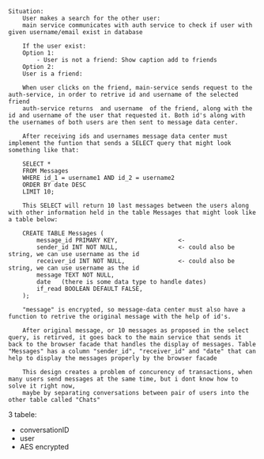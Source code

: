 
    Situation: 
        User makes a search for the other user: 
        main service communicates with auth service to check if user with given username/email exist in database 

        If the user exist: 
        Option 1: 
            - User is not a friend: Show caption add to friends 
        Option 2: 
        User is a friend:
        
        When user clicks on the friend, main-service sends request to the auth-service, in order to retrive id and username of the selected friend 
        auth-service returns  and username  of the friend, along with the id and username of the user that requested it. Both id's along with the usernames of both users are then sent to message data center. 

        After receiving ids and usernames message data center must implement the funtion that sends a SELECT query that might look something like that: 

        SELECT * 
        FROM Messages 
        WHERE id_1 = username1 AND id_2 = username2
        ORDER BY date DESC 
        LIMIT 10;

        This SELECT will return 10 last messages between the users along with other information held in the table Messages that might look like a table below: 

        CREATE TABLE Messages (
            message_id PRIMARY KEY,                 <- 
            sender_id INT NOT NULL,                 <- could also be string, we can use username as the id 
            receiver_id INT NOT NULL,               <- could also be string, we can use username as the id
            message TEXT NOT NULL,                  
            date   (there is some data type to handle dates)                          
            if_read BOOLEAN DEFAULT FALSE,
        );

        "message" is encrypted, so message-data center must also have a function to retrive the original message with the help of id's.

        After original message, or 10 messages as proposed in the select query, is retirved, it goes back to the main service that sends it back to the browser facade that handles the display of messages. Table "Messages" has a column "sender_id", "receiver_id" and "date" that can help to display the messages properly by the browser facade

        This design creates a problem of concurency of transactions, when many users send messages at the same time, but i dont know how to solve it right now, 
        maybe by separating conversations between pair of users into the other table called "Chats"

        
3 tabele:
- conversationID
- user
- AES encrypted